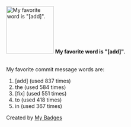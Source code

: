 <img src="https://my-badges.github.io/my-badges/favorite-word.png" alt="My favorite word is &quot;[add]&quot;." title="My favorite word is &quot;[add]&quot;." width="128">
<strong>My favorite word is &quot;[add]&quot;.</strong>
<br><br>

My favorite commit message words are:

1. [add] (used 837 times)
2. the (used 584 times)
3. [fix] (used 551 times)
4. to (used 418 times)
5. in (used 367 times)


Created by <a href="https://github.com/my-badges/my-badges">My Badges</a>